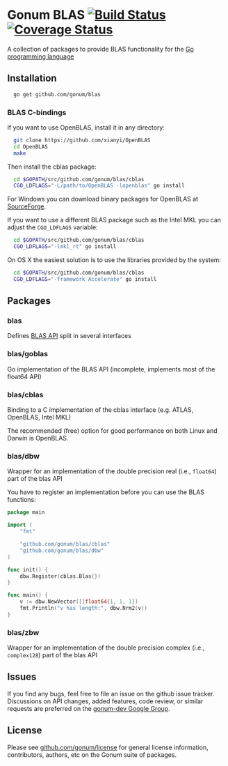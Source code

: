 # Gonum BLAS [![Build Status](https://travis-ci.org/gonum/blas.svg)](https://travis-ci.org/gonum/blas)  [![Coverage Status](https://img.shields.io/coveralls/gonum/blas.svg)](https://coveralls.io/r/gonum/blas)

A collection of packages to provide BLAS functionality for the [Go programming
language](http://golang.org)

## Installation
```sh
  go get github.com/gonum/blas
```

### BLAS C-bindings

If you want to use OpenBLAS, install it in any directory:
```sh
  git clone https://github.com/xianyi/OpenBLAS
  cd OpenBLAS
  make
```

Then install the cblas package:
```sh
  cd $GOPATH/src/github.com/gonum/blas/cblas
  CGO_LDFLAGS="-L/path/to/OpenBLAS -lopenblas" go install 
```

For Windows you can download binary packages for OpenBLAS at
[SourceForge](http://sourceforge.net/projects/openblas/files/).

If you want to use a different BLAS package such as the Intel MKL you can
adjust the `CGO_LDFLAGS` variable:
```sh
  cd $GOPATH/src/github.com/gonum/blas/cblas
  CGO_LDFLAGS="-lmkl_rt" go install
```

On OS X the easiest solution is to use the libraries provided by the system:
```sh
  cd $GOPATH/src/github.com/gonum/blas/cblas
  CGO_LDFLAGS="-framework Accelerate" go install
```

## Packages

### blas

Defines [BLAS API](www.netlib.org/blas/blast-forum/cinterface.pdf) split in several interfaces

### blas/goblas

Go implementation of the BLAS API (incomplete, implements most of the float64 API)

### blas/cblas

Binding to a C implementation of the cblas interface (e.g. ATLAS, OpenBLAS, Intel MKL)

The recommended (free) option for good performance on both Linux and Darwin is OpenBLAS.

### blas/dbw

Wrapper for an implementation of the double precision real (i.e., `float64`) part
of the blas API

You have to register an implementation before you can use the BLAS functions:

```Go
package main

import (
	"fmt"

	"github.com/gonum/blas/cblas"
	"github.com/gonum/blas/dbw"
)

func init() {
	dbw.Register(cblas.Blas{})
}

func main() {
	v := dbw.NewVector([]float64{1, 1, 1})
	fmt.Println("v has length:", dbw.Nrm2(v))
}
```

### blas/zbw

Wrapper for an implementation of the double precision complex (i.e., `complex128`)
part of the blas API

## Issues

If you find any bugs, feel free to file an issue on the github issue tracker.
Discussions on API changes, added features, code review, or similar requests
are preferred on the [gonum-dev Google Group](https://groups.google.com/forum/#!forum/gonum-dev).

## License

Please see [github.com/gonum/license](https://github.com/gonum/license) for general
license information, contributors, authors, etc on the Gonum suite of packages.
